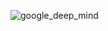

<img 
    style="display: block; 
           margin-left: auto;
           margin-right: auto;"
    src="https://github.com/HatmanStack/HatmanStack/blob/a1c0bfcdd7247f962b1696f01297bf839db0944e/google_deep_mind.gif" 
    alt="google_deep_mind">
</img>
<!--
**HatmanStack/HatmanStack** is a ✨ _special_ ✨ repository because its `README.md` (this file) appears on your GitHub profile.

Here are some ideas to get you started:

- 🔭 I’m currently working on ...
- 🌱 I’m currently learning ...
- 👯 I’m looking to collaborate on ...
- 🤔 I’m looking for help with ...
- 💬 Ask me about ...
- 📫 How to reach me: ...
- 😄 Pronouns: ...
- ⚡ Fun fact: ...
-->
